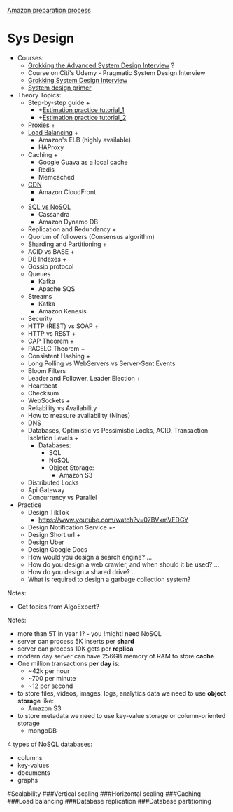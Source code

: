 [Amazon preparation process](https://www.amazon.jobs/en/software-development-interview-prep?cmpid=ECOTOT700005B#/)

# Sys Design
* Courses:
  * [Grokking the Advanced System Design Interview](https://www.educative.io/courses/grokking-adv-system-design-intvw) ?
  * Course on Citi's Udemy - Pragmatic System Design Interview
  * [Grokking System Design Interview](systemDesign/grokkingSystemDesignInterview)
  * [System design primer](https://github.com/donnemartin/system-design-primer)
* Theory Topics:
  * Step-by-step guide +
    * +[Estimation practice tutorial_1](https://dev.to/ievolved/how-i-calculate-capacity-for-systems-design-3477)
    * +[Estimation practice tutorial_2](https://www.codementor.io/@robinpalotai/back-of-the-envelope-calculation-for-system-design-interviews-z4ljbsp5l)
  * [Proxies](systemDesign/Proxies.md) +
  * [Load Balancing](systemDesign/LoadBalancing.md) +
    * Amazon's ELB (highly available)
    * HAProxy
  * Caching +
    * Google Guava as a local cache
    * Redis
    * Memcached
  * [CDN](https://blog.tryexponent.com/cdns-content-delivery-networks/)
    * Amazon CloudFront
    * 
  * [SQL vs NoSQL](https://www.nodeflair.com/blog/sql-vs-nosql-databases-system-design-interview)
    * Cassandra
    * Amazon Dynamo DB
  * Replication and Redundancy +
  * Quorum of followers (Consensus algorithm)
  * Sharding and Partitioning +
  * ACID vs BASE +
  * DB Indexes +
  * Gossip protocol
  * Queues
    * Kafka
    * Apache SQS
  * Streams
    * Kafka
    * Amazon Kenesis
  * Security
  * HTTP (REST) vs SOAP +
  * HTTP vs REST +
  * CAP Theorem +
  * PACELC Theorem +
  * Consistent Hashing +
  * Long Polling vs WebServers vs Server-Sent Events
  * Bloom Filters
  * Leader and Follower, Leader Election + 
  * Heartbeat
  * Checksum
  * WebSockets +
  * Reliability vs Availability
  * How to measure availability (Nines)
  * DNS
  * Databases, Optimistic vs Pessimistic Locks, ACID, Transaction Isolation Levels +
    * Databases:
      * SQL
      * NoSQL
      * Object Storage:
        * Amazon S3
  * Distributed Locks
  * Api Gateway
  * Concurrency vs Parallel
* Practice
  * Design TikTok
    * https://www.youtube.com/watch?v=07BVxmVFDGY
  * Design Notification Service +-
  * Design Short url +
  * Design Uber
  * Design Google Docs
  * How would you design a search engine? ...
  * How do you design a web crawler, and when should it be used? ...
  * How do you design a shared drive? ...
  * What is required to design a garbage collection system?

Notes:
* Get topics from AlgoExpert?

Notes:
* more than 5T in year 1? - you !might! need NoSQL
* server can process 5K inserts per **shard**
* server can process 10K gets per **replica**
* modern day server can have 256GB memory of RAM to store **cache**
* One million transactions **per day** is:
  * ~42k per hour
  * ~700 per minute
  * ~12 per second
* to store files, videos, images, logs, analytics data we need to use **object storage** like:
  * Amazon S3 
* to store metadata we need to use key-value storage or column-oriented storage
  * mongoDB

4 types of NoSQL databases:
* columns
* key-values
* documents
* graphs

#Scalability
###Vertical scaling
###Horizontal scaling
###Caching
###Load balancing
###Database replication
###Database partitioning